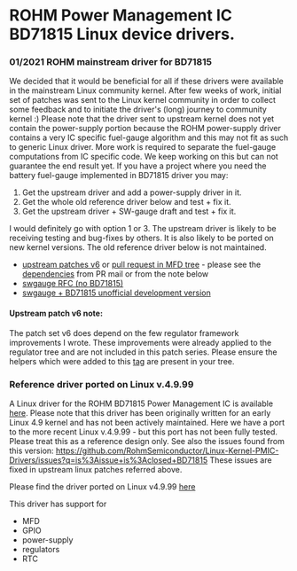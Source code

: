 # ROHM Power Management IC BD71815 Linux device drivers.

### 01/2021 ROHM mainstream driver for BD71815

We decided that it would be beneficial for all if these drivers were available
in the mainstream Linux community kernel. After few weeks of work, initial
set of patches was sent to the Linux kernel community in order to collect some feedback
and to initiate the driver's (long) journey to community kernel :) Please note that
the driver sent to upstream kernel does not yet contain the power-supply portion
because the ROHM power-supply driver contains a very IC specific fuel-gauge algorithm
and this may not fit as such to generic Linux driver. More work is required to
separate the fuel-gauge computations from IC specific code. We keep working on this
but can not guarantee the end result yet. If you have a project where you need the
battery fuel-gauge implemented in BD71815 driver you may:

1. Get the upstream driver and add a power-supply driver in it.
2. Get the whole old reference driver below and test + fix it.
3. Get the upstream driver + SW-gauge draft and test + fix it.

I would definitely go with option 1 or 3. The upstream driver is likely to be receiving
testing and bug-fixes by others. It is also likely to be ported on new kernel versions.
The old reference driver below is not maintained.

- [upstream patches v6](https://lore.kernel.org/lkml/cover.1617616855.git.matti.vaittinen@fi.rohmeurope.com/) or [pull request in MFD tree](https://lore.kernel.org/lkml/20210414131158.GN4869@dell/) - please see the [dependencies](https://git.kernel.org/pub/scm/linux/kernel/git/broonie/regulator.git/tag/?h=regulator-list-ramp-helpers) from PR mail or from the note below
- [swgauge RFC (no BD71815)](https://lore.kernel.org/lkml/cover.1607085199.git.matti.vaittinen@fi.rohmeurope.com/)
- [swgauge + BD71815 unofficial development version](https://github.com/M-Vaittinen/linux/commits/swgauge-dev)

#### Upstream patch v6 note:

The patch set v6 does depend on the few regulator framework improvements I wrote. These improvements were already applied to the regulator tree and are not included in this patch series. Please ensure the helpers which were added to this [tag](https://git.kernel.org/pub/scm/linux/kernel/git/broonie/regulator.git/tag/?h=regulator-list-ramp-helpers) are present in your tree.

### Reference driver ported on Linux v.4.9.99

A Linux driver for the ROHM BD71815 Power Management IC is available
[here](https://github.com/RohmSemiconductor/Linux-Kernel-PMIC-Drivers/tree/v4.9.99-BD71815AGW).
Please note that this driver has been originally written for an early Linux 4.9
kernel and has not been actively maintained. Here we have a port to the more
recent Linux v.4.9.99 - but this port has not been fully tested. Please treat
this as a reference design only. See also the issues found from this version:
https://github.com/RohmSemiconductor/Linux-Kernel-PMIC-Drivers/issues?q=is%3Aissue+is%3Aclosed+BD71815
These issues are fixed in upstream linux patches referred above.

Please find the driver ported on Linux v4.9.99 [here](https://github.com/RohmSemiconductor/Linux-Kernel-PMIC-Drivers/tree/v4.9.99-BD71815AGW)

This driver has support for
* MFD
* GPIO
* power-supply
* regulators
* RTC

